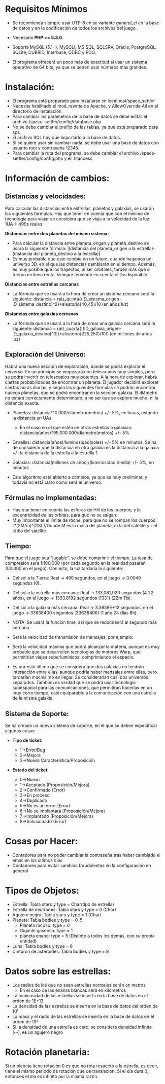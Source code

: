 Requisitos Mínimos
==================

* Se recomienda siempre usar UTF-8 en su variante *general_ci* en la base de datos y en la codificación de todos los archivos del juego.
* Necesario **PHP >= 5.3.0**.
* Soporta MySQL (5.1+), MySQLi, MS SQL, SQLSRV, Oracle, PostgreSQL, SQLite, CUBRID, Interbase, ODBC y PDO.

* El programa ofrecerá un poco más de exactitud al usar un sistema operativo de 64 bits, ya que se ueden usar números más grandes.

Instalación:
============

* El programa está preparado para instalarse en localhost/space_settler
* Necesita habilitado el mod_rewrite de Apache, y AllowOverride All en el directorio de instalación.
* Para cambiar los parámetros de la base de datos se debe editar el archivo /space-settler/config/database.php
* No se debe cambiar el prefijo de las tablas, ya que está preparado para sps_
* El archivo SQL hay que importarlo a la base de datos.
* Si se quiere usar sin cambiar nada, se debe usar una base de datos con usuario root y contraseña 12345.
* Para cambiar la ruta del programa, se debe cambiar el archivo /space-settler/config/config.php y el .htaccess

Información de cambios:
=======================

Distancias y velocidades:
-------------------------

Para calcular las distancias entre estrellas, planetas y galaxias, se usarán las siguientes fórmulas.
Hay que tener en cuenta que con el mínimo de tecnología para viajar se considera que se viaja a la velocidad de la luz: 1UA-> 499s reales

**Distancias entre dos planetas del mismo sistema:**

* Para calcular la distancia entre planeta_origen y planeta_destino se usará la siguiente fórmula:
|(distancia del planeta_origen a la estrella)-(distancia del planeta_destino a la estrella)|
* Es muy probable que esto cambie en un futuro, cuando hagamos un universo 3D, en el que las distancias cambiarán
en el tiempo. Además, es muy posible que los trayectos, al ser orbitales, tarden más que si fueran en línea recta,
siempre teniendo en cuenta el Dv disponible.

**Distancias entre estrellas cercanas**

* La fórmula que se usará a la hora de crear un sistema cercano será la siguiente: distancia = raiz_quinta{(ID_sistema_origen-ID_sistema_destino)^2}*aleatorio(40,45)/10 (en años luz)

**Distancias entre galaxias cercanas**

* La fórmula que se usará a la hora de crear una galaxia cercana será la siguiente: distancia = raiz_cuarta{|(ID_galaxia_origen-ID_galaxia_destino)^3|}*aleatorio(225,250)/100 (en millones de años luz)

Exploración del Universo:
-------------------------

Habrá una nueva sección de exploración, donde se podrá explorar el universo. En un principio se empezará con telescopios muy simples, pero se podrá invertir en telescopios muy potentes.
A la hora de explorar, habrá ciertas probabilidades de encontrar un planeta. El jugador decidirá explorar ciertas horas diarias, y según las siguientes fórmulas se podrán encontrar nuevos planetas,
que se podrá encontrar en la sección galaxia. El diámetro no estará corréctamente determinado, a no ser que se explore mucho, ni la distancia exacta.

* Planetas: distancia*10.000/diámetro(metros) +/- 5%, en horas, estando la distancia en UAs
	* En el caso en el que estén en otras estrellas o galaxias: distancia(años)*95.000.000/diametro(metros) +/- 5%
* Estrellas: distancia(años)/luminosidad(soles) +/- 5% en minutos. Se ha de considerar que la distancia en otra galaxia es la distancia a la galaxia +/- la distancia de la estrella a la estrella 1.
* Galaxias: distancia(millones de años)/(luminosidad media) +/- 5%, en minutos

* Este algoritmo está abierto a cambios, ya que es muy preliminar, y todavía no está claro como será el universo.

Fórmulas no implementadas:
------------------

* Hay que tener en cuenta las esferas de Hill de los cuerpos, y la excentricidad de las órbitas, para que no se salgan: 
* Muy importante el límite de roche, para que no se rompan los cuerpos: r*(2M/m)^(1/3) //Donde M es la masa del planeta,
m la del satélite y r el rádio del satélite.

Tiempo:
-------

Para que el juego sea "jugable", se debe comprimir el tiempo. La tasa de compresión será 1:100.000
(por cada segundo en la realidad pasarán 100.000 en el juego). Con esto, la luz tardaría lo siguiente:
* Del sol a la Tierra: Real -> 499 segundos, en el juego -> 0.0049 segundos (0).
* Del sol a la estrella más cercana: Real -> 133,081,920 segundos (4.22 años), en el juego -> 1330.8192 segundos (1331) (22m 11s).
* Del sol a la galaxia más cercana: Real -> 3.3638E+12 segundos, en el juego -> 33638400 segundos (33638400) (1 año 24 días 8h).

* NOTA: Se usará la función time, así que se redondeará al segundo más cercano.
* Será la velocidad de transmisión de mensajes, por ejemplo.
* Será la velocidad máxima que podrá alcanzar la materia, aunque es muy probable que se desarrollen
tecnologías de motores Warp, que permitirían viajes superlumínicos, comprimiendo el espacio.
* Es por esto último que se considera que dos galaxias no tendrán interacción entre ellas, aunque podría haber mensajes entre ellas, pero tardarían muchísimo en llegar.
Se considerarían casi dos universos separados. También es verdad que se podrá usar tecnología subespacial para las comunicaciones, que permitiran hacerlas en un muy corto tiempo, casi equiparable
a la comunicación con una estrella de la misma galaxia.

Sistema de Soporte:
-------------------

Se ha creado un nuevo sistema de soporte, en el que se deben especificar algunas cosas:

* **Tipo de ticket**:
	* 1->Error/Bug
	* 2->Mejora
	* 3->Nueva Característica/Proposición

* **Estado del ticket**:
	* 0->Nuevo
	* 1->Aceptado (Proposición/Mejora)
	* 2->Confirmado (Error)
	* 3->En proceso
	* 4->Duplicado
	* 5->No es un error (Error)
	* 6->No se implantará (Proposición/Mejora)
	* 7->Implantado (Proposición/Mejora)
	* 8->Solucionado (Error)

Cosas por Hacer:
================

* Contadores para no poder cambiar la contraseña tras haber cambiado el email en los últimos días
* Contadores para evitar cambios fraudulentos en la configuración en general

Tipos de Objetos:
=================

* Estrella: Tabla stars y type = Char(tipo de estrella)
* Estrella de neutrones: Tabla stars y type = 0 (Char)
* Agujero negro: Tabla stars y type = 1 (Char)
* Planeta: Tabla bodies y type = 0-5
	* Planeta rocoso: type = 0
	* Gigante gaseoso: type = 1
	* planeta enano: type = 5 (Distinto a todos los demás, con su propia entidad)
* Luna: Tabla bodies y type = 8
* Cinturón de asteroides: Tabla bodies y type = 9

Datos sobre las estrellas:
==========================

* Los radios de las que no sean estrellas normales serán en metros
	* En el caso de las enanas blancas será en kilometros
* La luminosidad de las estrellas se inserta en la base de datos en el orden de 1E+12
* La densidad de las estrellas se inserta en la base de datos del orden de 10¹
* La masa y el radio de las estrellas se inserta en la base de datos en el orden de 10²
* Si la densidad de una estrella es cero, se considera densidad infinita (∞), es un agujero negro

Rotación planetaria:
====================

Si un planeta tiene rotación 0 es que no rota respecto a la estrella, es decir, tiene el mismo periodo
de rotación que de translación. Si el día dura 0, entonces el día es infinito por la misma razón.